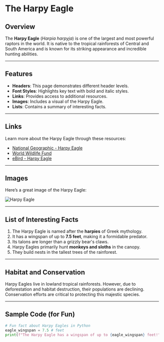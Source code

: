 # The Harpy Eagle

## Overview
The **Harpy Eagle** (*Harpia harpyja*) is one of the largest and most powerful raptors in the world. It is native to the tropical rainforests of Central and South America and is known for its striking appearance and incredible hunting abilities.

---

## Features
- **Headers**: This page demonstrates different header levels.
- **Font Styles**: Highlights key text with bold and italic styles.
- **Links**: Provides access to additional resources.
- **Images**: Includes a visual of the Harpy Eagle.
- **Lists**: Contains a summary of interesting facts.

---

## Links
Learn more about the Harpy Eagle through these resources:
- [National Geographic - Harpy Eagle](https://www.nationalgeographic.com/related/64f9477e-6e73-3e67-ae33-1f64d6fcfa33/harpy-eagle)
- [World Wildlife Fund](https://animals.sandiegozoo.org/animals/harpy-eagle)
- [eBird - Harpy Eagle](https://peregrinefund.org/explore-raptors-species/eagles/harpy-eagle)

---

## Images
Here’s a great image of the Harpy Eagle:

![Harpy Eagle](https://static.wikia.nocookie.net/naturerules1/images/7/72/95b4c110488cc98d79fc76c9f181a605.jpg/revision/latest?cb=20200523194337)


---

## List of Interesting Facts
1. The Harpy Eagle is named after the **harpies** of Greek mythology.
2. It has a wingspan of up to **7.5 feet**, making it a formidable predator.
3. Its talons are longer than a grizzly bear's claws.
4. Harpy Eagles primarily hunt **monkeys and sloths** in the canopy.
5. They build nests in the tallest trees of the rainforest.

---

## Habitat and Conservation
Harpy Eagles live in lowland tropical rainforests. However, due to deforestation and habitat destruction, their populations are declining. Conservation efforts are critical to protecting this majestic species.

---

## Sample Code (for Fun)
```python
# Fun fact about Harpy Eagles in Python
eagle_wingspan = 7.5 # feet
print(f"The Harpy Eagle has a wingspan of up to {eagle_wingspan} feet!")
